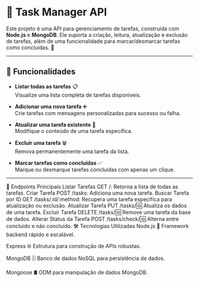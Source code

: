 # 📝 Task Manager API

Este projeto é uma API para gerenciamento de tarefas, construída com **Node.js** e **MongoDB**. Ele suporta a criação, leitura, atualização e exclusão de tarefas, além de uma funcionalidade para marcar/desmarcar tarefas como concluídas. 🎯

---

## 🚀 Funcionalidades

- **Listar todas as tarefas** 📋  
  Visualize uma lista completa de tarefas disponíveis.
  
- **Adicionar uma nova tarefa** ➕  
  Crie tarefas com mensagens personalizadas para sucesso ou falha.

- **Atualizar uma tarefa existente** 🔄  
  Modifique o conteúdo de uma tarefa específica.

- **Excluir uma tarefa** 🗑️  
  Remova permanentemente uma tarefa da lista.

- **Marcar tarefas como concluídas** ✅  
  Marque ou desmarque tarefas concluídas com apenas um clique.

---

🔧 Endpoints Principais
Listar Tarefas
GET /: Retorna a lista de todas as tarefas.
Criar Tarefa
POST /tasks: Adiciona uma nova tarefa.
Buscar Tarefa por ID
GET /tasks/:id/:method: Recupera uma tarefa específica para atualização ou exclusão.
Atualizar Tarefa
PUT /tasks/:id: Atualiza os dados de uma tarefa.
Excluir Tarefa
DELETE /tasks/:id: Remove uma tarefa da base de dados.
Alterar Status da Tarefa
POST /tasks/check/:id: Alterna entre concluído e não concluído.
🛠️ Tecnologias Utilizadas
Node.js 🚀
Framework backend rápido e escalável.

Express 🌐
Estrutura para construção de APIs robustas.

MongoDB 🗄️
Banco de dados NoSQL para persistência de dados.

Mongoose 🛢️
ODM para manipulação de dados MongoDB.
